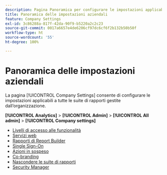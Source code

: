 ```yaml
---
description: Pagina Panoramica per configurare le impostazioni applicabili a tutte le suite di rapporti gestite dall’organizzazione.
title: Panoramica delle impostazioni aziendali
feature: Company Settings
exl-id: 3c86288a-817f-42da-90f9-b5220a2c2c23
source-git-commit: 0017a6657e4de6206cf97dc6cf6f2b132b50b50f
workflow-type: ht
source-wordcount: '55'
ht-degree: 100%

---
```


# Panoramica delle impostazioni aziendali

La pagina [!UICONTROL Company Settings] consente di configurare le impostazioni applicabili a tutte le suite di rapporti gestite dall’organizzazione.

**[!UICONTROL Analytics]** > **[!UICONTROL Admin]** > **[!UICONTROL All admin]** > **[!UICONTROL Company settings]**

+ [Livelli di accesso alle funzionalità](feature-access-levels.md)
+ [Servizi web](web-services-admin.md)
+ [Rapporti di Report Builder](report-builder-reports-admin.md)
+ [Single Sign-On](single-signon-admin.md)
+ [Azioni in sospeso](pending-actions-admin.md)
+ [Co-branding](co-branding-admin.md)
+ [Nascondere le suite di rapporti](c-hide-report-suites.md)
+ [Security Manager](security-manager.md)
